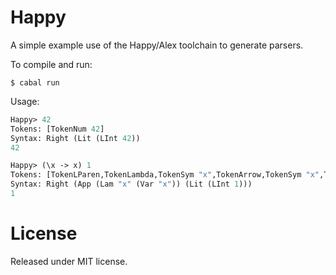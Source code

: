 Happy
=====

A simple example use of the Happy/Alex toolchain to generate parsers.

To compile and run:

```shell
$ cabal run
```

Usage:

```ocaml
Happy> 42
Tokens: [TokenNum 42]
Syntax: Right (Lit (LInt 42))
42

Happy> (\x -> x) 1
Tokens: [TokenLParen,TokenLambda,TokenSym "x",TokenArrow,TokenSym "x",TokenRParen,TokenNum 1]
Syntax: Right (App (Lam "x" (Var "x")) (Lit (LInt 1)))
1
```

License
=======

Released under MIT license.
